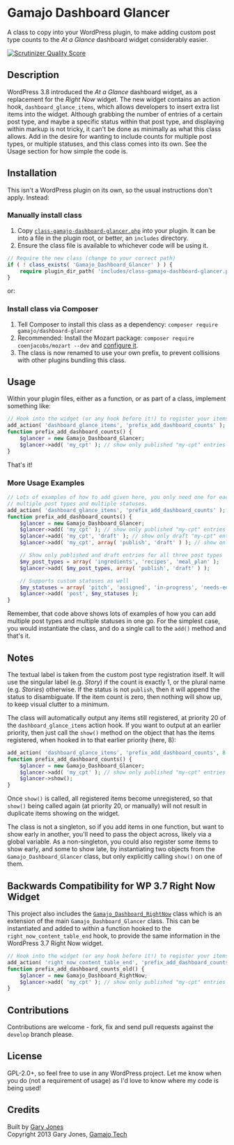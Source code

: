 # Gamajo Dashboard Glancer

A class to copy into your WordPress plugin, to make adding custom post type counts to the _At a Glance_ dashboard widget considerably easier.

[![Scrutinizer Quality Score](https://scrutinizer-ci.com/g/gamajo/dashboard-glancer/badges/quality-score.png?s=543e04781b27f58b1e37ba742f760c0c5ba82297)](https://scrutinizer-ci.com/g/gamajo/dashboard-glancer/)

## Description

WordPress 3.8 introduced the _At a Glance_ dashboard widget, as a replacement for the _Right Now_ widget. The new widget contains an action hook, `dashboard_glance_items`, which allows developers to insert extra list items into the widget. Although grabbing the number of entries of a certain post type, and maybe a specific status within that post type, and displaying within markup is not tricky, it can't be done as minimally as what this class allows. Add in the desire for wanting to include counts for multiple post types, or multiple statuses, and this class comes into its own. See the Usage section for how simple the code is.

## Installation

This isn't a WordPress plugin on its own, so the usual instructions don't apply. Instead:

### Manually install class

1. Copy [`class-gamajo-dashboard-glancer.php`](class-gamajo-dashboard-glancer.php) into your plugin. It can be into a file in the plugin root, or better, an `includes` directory.
2. Ensure the class file is available to whichever code will be using it.

  ~~~php
  // Require the new class (change to your correct path)
  if ( ! class_exists( 'Gamajo_Dashboard_Glancer' ) ) {
      require plugin_dir_path( 'includes/class-gamajo-dashboard-glancer.php' );
  }
  ~~~

or:

### Install class via Composer
1. Tell Composer to install this class as a dependency: `composer require gamajo/dashboard-glancer`
2. Recommended: Install the Mozart package: `composer require coenjacobs/mozart --dev` and [configure it](https://github.com/coenjacobs/mozart#configuration).
3. The class is now renamed to use your own prefix, to prevent collisions with other plugins bundling this class.

## Usage

Within your plugin files, either as a function, or as part of a class, implement something like:

~~~php
// Hook into the widget (or any hook before it!) to register your items.
add_action( 'dashboard_glance_items', 'prefix_add_dashboard_counts' );
function prefix_add_dashboard_counts() {
    $glancer = new Gamajo_Dashboard_Glancer;
    $glancer->add( 'my_cpt' ); // show only published "my-cpt" entries
}
~~~

That's it!

### More Usage Examples

~~~php
// Lots of examples of how to add given here, you only need one for each combination of
// multiple post types and multiple statuses.
add_action( 'dashboard_glance_items', 'prefix_add_dashboard_counts' );
function prefix_add_dashboard_counts() {
    $glancer = new Gamajo_Dashboard_Glancer;
    $glancer->add( 'my_cpt' ); // show only published "my-cpt" entries
    $glancer->add( 'my_cpt', 'draft' ); // show only draft "my-cpt" entries
    $glancer->add( 'my_cpt', array( 'publish', 'draft' ) ); // show only published and draft "my-cpt" entries

    // Show only published and draft entries for all three post types
    $my_post_types = array( 'ingredients', 'recipes', 'meal_plan' );
    $glancer->add( $my_post_types, array( 'publish', 'draft' ) );

    // Supports custom statuses as well
    $my_statuses = array( 'pitch', 'assigned', 'in-progress', 'needs-edit', 'ready-to-publish' );
    $glancer->add( 'post', $my_statuses );
}
~~~

Remember, that code above shows lots of examples of how you can add multiple post types and multiple statuses in one go. For the simplest case, you would instantiate the class, and do a single call to the `add()` method and that's it.

## Notes

The textual label is taken from the custom post type registration itself. It will use the singular label (e.g. _Story_) if the count is exactly 1, or the plural name (e.g. _Stories_) otherwise. If the status is not `publish`, then it will append the status to disambiguate. If the item count is zero, then nothing will show up, to keep visual clutter to a minimum.

The class will automatically output any items still registered, at priority 20 of the `dashboard_glance_items` action hook. If you want to output at an earlier priority, then just call the `show()` method on the object that has the items registered, when hooked in to that earlier priority (here, 8):

~~~php
add_action( 'dashboard_glance_items', 'prefix_add_dashboard_counts', 8 );
function prefix_add_dashboard_counts() {
    $glancer = new Gamajo_Dashboard_Glancer;
    $glancer->add( 'my_cpt' ); // show only published "my-cpt" entries
    $glancer->show();
}
~~~

Once `show()` is called, all registered items become unregistered, so that `show()` being called again (at priority 20, or manually) will not result in duplicate items showing on the widget.

The class is not a singleton, so if you add items in one function, but want to show early in another, you'll need to pass the object across, likely via a global variable. As a non-singleton, you could also register some items to show early, and some to show late, by instantiating two objects from the `Gamajo_Dashboard_Glancer` class, but only explicitly calling `show()` on one of them.

## Backwards Compatibility for WP 3.7 Right Now Widget

This project also includes the [`Gamajo_Dashboard_RightNow`](class-gamajo-dashboard-widget-rightnow.php) class which is an extension of the main `Gamajo_Dashboard_Glancer` class. This can be instantiated and added to within a function hooked to the `right_now_content_table_end` hook, to provide the same information in the WordPress 3.7 Right Now widget.

~~~php
// Hook into the widget (or any hook before it!) to register your items.
add_action( 'right_now_content_table_end', 'prefix_add_dashboard_counts_old' );
function prefix_add_dashboard_counts_old() {
    $glancer = new Gamajo_Dashboard_RightNow;
    $glancer->add( 'my_cpt' ); // show only published "my-cpt" entries
}
~~~

## Contributions

Contributions are welcome - fork, fix and send pull requests against the `develop` branch please.

## License

GPL-2.0+, so feel free to use in any WordPress project. Let me know when you do (not a requirement of usage) as I'd love to know where my code is being used!

## Credits

Built by [Gary Jones](https://twitter.com/GaryJ)  
Copyright 2013 Gary Jones, [Gamajo Tech](http://gamajo.com/)
